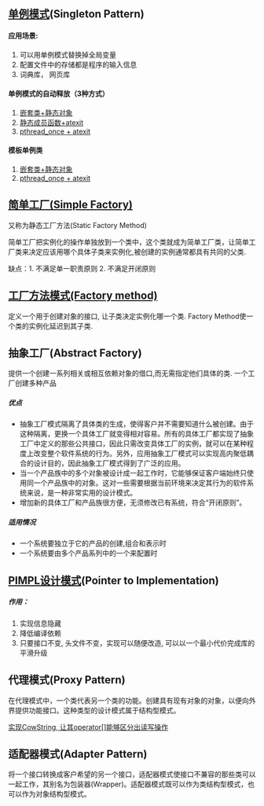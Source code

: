 ## [单例模式](singleton.cc)(Singleton Pattern)

#### 应用场景:

1. 可以用单例模式替换掉全局变量
2. 配置文件中的存储都是程序的输入信息
3. 词典库， 网页库

#### 单例模式的自动释放（3种方式）

1. [嵌套类+静态对象](Singleton/autoRelease/singleton1.cc)
2. [静态成员函数+atexit](Singleton/autoRelease/singleton2.cc)
3. [pthread_once + atexit](Singleton/autoRelease/singleton3.cc)

#### 模板单例类

1. [嵌套类+静态对象](Singleton/SingletonTemplate/SingletonTemplate1.cc)
2. [pthread_once + atexit](Singleton/SingletonTemplate/SingletonTemplate2.cc)

## [简单工厂(Simple Factory)](Factory/SimpleFactory.cc)

又称为静态工厂方法(Static Factory Method)

简单工厂把实例化的操作单独放到一个类中，这个类就成为简单工厂类，让简单工厂类来决定应该用哪个具体子类来实例化,被创建的实例通常都具有共同的父类.

缺点：1. 不满足单一职责原则      2. 不满足开闭原则

## [工厂方法模式(Factory method)](Factory/FactoryMethod.cc)

定义一个用于创建对象的接口, 让子类决定实例化哪一个类. Factory Method使一个类的实例化延迟到其子类.

## 抽象工厂(Abstract Factory)

提供一个创建一系列相关或相互依赖对象的借口,而无需指定他们具体的类.
一个工厂创建多种产品

##### 优点

- 抽象工厂模式隔离了具体类的生成，使得客户并不需要知道什么被创建。由于这种隔离，更换一个具体工厂就变得相对容易。所有的具体工厂都实现了抽象工厂中定义的那些公共接口，因此只需改变具体工厂的实例，就可以在某种程度上改变整个软件系统的行为。另外，应用抽象工厂模式可以实现高内聚低耦合的设计目的，因此抽象工厂模式得到了广泛的应用。
- 当一个产品族中的多个对象被设计成一起工作时，它能够保证客户端始终只使用同一个产品族中的对象。这对一些需要根据当前环境来决定其行为的软件系统来说，是一种非常实用的设计模式。
- 增加新的具体工厂和产品族很方便，无须修改已有系统，符合“开闭原则”。

##### 适用情况

- 一个系统要独立于它的产品的创建,组合和表示时
- 一个系统要由多个产品系列中的一个来配置时

## [PIMPL设计模式](PIMPL/)(Pointer to Implementation)

##### 作用：

1. 实现信息隐藏
2. 降低编译依赖
3. 只要接口不变, 头文件不变，实现可以随便改造, 可以以一个最小代价完成库的平滑升级
   

## 代理模式(Proxy Pattern)

在代理模式中，一个类代表另一个类的功能。创建具有现有对象的对象，以便向外界提供功能接口。这种类型的设计模式属于结构型模式。

[实现CowString, 让其operator[]能够区分出读写操作](Proxy_Pattern/cow_string.cc)

## 适配器模式(Adapter Pattern) 

将一个接口转换成客户希望的另一个接口，适配器模式使接口不兼容的那些类可以一起工作，其别名为包装器(Wrapper)。适配器模式既可以作为类结构型模式，也可以作为对象结构型模式。